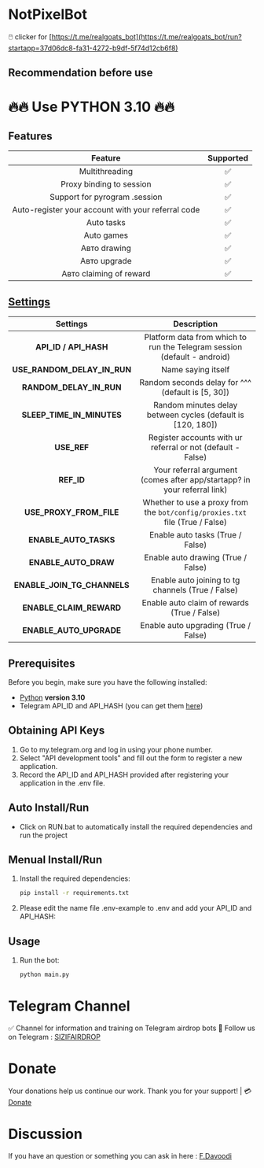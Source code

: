# NotPixelBot
🖱️ clicker for [https://t.me/realgoats_bot](https://t.me/realgoats_bot/run?startapp=37d06dc8-fa31-4272-b9df-5f74d12cb6f8)

## Recommendation before use
# 🔥🔥 Use PYTHON 3.10 🔥🔥

## Features  
|                      Feature                       | Supported |
|:--------------------------------------------------:|:---------:|
|                   Multithreading                   |     ✅     |
|              Proxy binding to session              |     ✅     |
|           Support for pyrogram .session            |     ✅     |
| Auto-register your account with your referral code |     ✅     |
|                     Auto tasks                     |     ✅     |
|                     Auto games                     |     ✅     |
|                    Авто drawing                    |     ✅     |
|                    Авто upgrade                    |     ✅     |
|              Авто claiming of reward               |     ✅     |


## [Settings](https://github.com/sizifart/NotPixelBot/blob/main/.env-example/)
|          Settings           |                                 Description                                  |
|:---------------------------:|:----------------------------------------------------------------------------:|
|    **API_ID / API_HASH**    |   Platform data from which to run the Telegram session (default - android)   |
| **USE_RANDOM_DELAY_IN_RUN** |                              Name saying itself                              |
|   **RANDOM_DELAY_IN_RUN**   |              Random seconds delay for ^^^ (default is [5, 30])               |
|  **SLEEP_TIME_IN_MINUTES**  |         Random minutes delay between cycles (default is [120, 180])          |
|         **USE_REF**         |         Register accounts with ur referral or not (default - False)          |
|         **REF_ID**          |   Your referral argument (comes after app/startapp? in your referral link)   |
|   **USE_PROXY_FROM_FILE**   | Whether to use a proxy from the `bot/config/proxies.txt` file (True / False) |
|    **ENABLE_AUTO_TASKS**    |                       Enable auto tasks (True / False)                       |
|    **ENABLE_AUTO_DRAW**     |                      Enable auto drawing (True / False)                      |
| **ENABLE_JOIN_TG_CHANNELS** |              Enable auto joining to tg channels (True / False)               |
|   **ENABLE_CLAIM_REWARD**   |                 Enable auto claim of rewards (True / False)                  |
|   **ENABLE_AUTO_UPGRADE**   |                     Enable auto upgrading (True / False)                     |

## Prerequisites
Before you begin, make sure you have the following installed:
- [Python](https://www.python.org/downloads/) **version 3.10**
- Telegram API_ID and API_HASH (you can get them [here](https://my.telegram.org/auth))

## Obtaining API Keys
1. Go to my.telegram.org and log in using your phone number.
2. Select "API development tools" and fill out the form to register a new application.
3. Record the API_ID and API_HASH provided after registering your application in the .env file.

## Auto Install/Run
- Click on RUN.bat to automatically install the required dependencies and run the project

## Menual Install/Run
1. Install the required dependencies:
   ```bash
   pip install -r requirements.txt
   ```
2. Please edit the name file .env-example to .env and add your API_ID and API_HASH:
   
## Usage
1. Run the bot:
   ```bash
   python main.py
   ```
 
# Telegram Channel

✅ Channel for information and training on Telegram airdrop bots 🔷 Follow us on Telegram : [SIZIFAIRDROP](https://t.me/sizifairdrop)

# Donate
Your donations help us continue our work. Thank you for your support! | 💳 [Donate](https://sizvpn.com/donate/)  

# Discussion

If you have an question or something you can ask in here : [F.Davoodi](https://t.me/sizifart)
